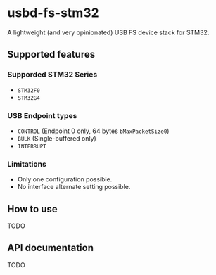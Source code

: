 # usbd-fs-stm32

A lightweight (and very opinionated) USB FS device stack for STM32.

## Supported features

### Supporded STM32 Series

- `STM32F0`
- `STM32G4`

### USB Endpoint types

- `CONTROL` (Endpoint 0 only, 64 bytes `bMaxPacketSize0`)
- `BULK` (Single-buffered only)
- `INTERRUPT`

### Limitations

- Only one configuration possible.
- No interface alternate setting possible.


## How to use

TODO


## API documentation

TODO
